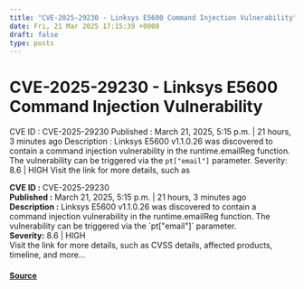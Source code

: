 ```yaml
---
title: "CVE-2025-29230 - Linksys E5600 Command Injection Vulnerability"
date: Fri, 21 Mar 2025 17:15:39 +0000
draft: false
type: posts
---
```

# CVE-2025-29230 - Linksys E5600 Command Injection Vulnerability





 CVE ID : CVE-2025-29230 Published : March 21, 2025, 5:15 p.m. | 21 hours, 3 minutes ago Description : Linksys E5600 v1.1.0.26 was discovered to contain a command injection vulnerability in the runtime.emailReg function. The vulnerability can be triggered via the `pt["email"]` parameter. Severity: 8.6 | HIGH Visit the link for more details, such as

**CVE ID :** CVE-2025-29230  
**Published :** March 21, 2025, 5:15 p.m. | 21 hours, 3 minutes ago  
**Description :** Linksys E5600 v1.1.0.26 was discovered to contain a command injection vulnerability in the runtime.emailReg function. The vulnerability can be triggered via the \`pt\["email"\]\` parameter.  
**Severity:** 8.6 | HIGH  
Visit the link for more details, such as CVSS details, affected products, timeline, and more...

#### [Source](https://cvefeed.io/vuln/detail/CVE-2025-29230)

